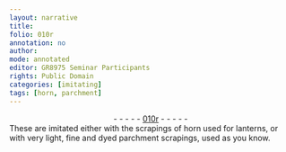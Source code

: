 ```yaml
---
layout: narrative
title: 
folio: 010r
annotation: no
author:
mode: annotated
editor: GR8975 Seminar Participants
rights: Public Domain
categories: [imitating]
tags: [horn, parchment]
---
```


 <div class="folio" align="center">- - - - - <a href="http://gallica.bnf.fr/ark:/12148/btv1b10500001g/f25.image" target="_blank">010r</a> - - - - - </div> 
 <span class="activity"></span>  These are imitated either with the <span class="material_format">scrapings of <span class="material">horn</span></span> used for lanterns, or with <span class="material_format">very light, fine and dyed <span class="material">parchment</span> scrapings</span>, used as you know. 
 